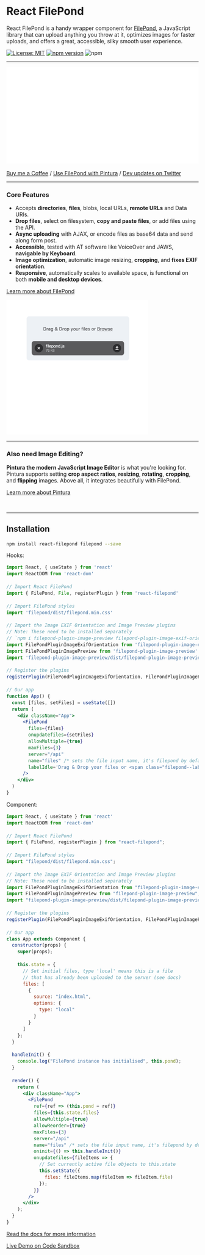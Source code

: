 # React FilePond

React FilePond is a handy wrapper component for [FilePond](https://github.com/pqina/filepond), a JavaScript library that can upload anything you throw at it, optimizes images for faster uploads, and offers a great, accessible, silky smooth user experience.

[![License: MIT](https://img.shields.io/badge/license-MIT-blue.svg)](https://github.com/pqina/react-filepond/blob/master/LICENSE)
[![npm version](https://badge.fury.io/js/react-filepond.svg)](https://www.npmjs.com/package/react-filepond)
![npm](https://img.shields.io/npm/dt/react-filepond)

---

[<img src="https://github.com/pqina/filepond-github-assets/blob/master/header.svg" alt="FilePond"/>](https://www.buymeacoffee.com/rikschennink/)

[Buy me a Coffee](https://www.buymeacoffee.com/rikschennink/) / [Use FilePond with Pintura](https://pqina.nl/pintura/?ref=github-filepond) / [Dev updates on Twitter](https://twitter.com/rikschennink/)

---

### Core Features

*   Accepts **directories**, **files**, blobs, local URLs, **remote URLs** and Data URIs.
*   **Drop files**, select on filesystem, **copy and paste files**, or add files using the API.
*   **Async uploading** with AJAX, or encode files as base64 data and send along form post.
*   **Accessible**, tested with AT software like VoiceOver and JAWS, **navigable by Keyboard**.
*   **Image optimization**, automatic image resizing, **cropping**, and **fixes EXIF orientation**.
*   **Responsive**, automatically scales to available space, is functional on both **mobile and desktop devices**.

[Learn more about FilePond](https://pqina.nl/filepond/)

<img src="https://github.com/pqina/filepond-github-assets/blob/master/filepond-animation-01.gif" width="370" alt=""/>


---

### Also need Image Editing?

**Pintura the modern JavaScript Image Editor** is what you're looking for. Pintura supports setting **crop aspect ratios**, **resizing**, **rotating**, **cropping**, and **flipping** images. Above all, it integrates beautifully with FilePond.

[Learn more about Pintura](https://pqina.nl/pintura/?ref=github-react-filepond)

<img src="https://github.com/pqina/filepond-github-assets/blob/master/filepond_pintura.gif?raw=true" width="600" alt=""/>

---


## Installation

```bash
npm install react-filepond filepond --save
```

Hooks:

```jsx
import React, { useState } from 'react'
import ReactDOM from 'react-dom'

// Import React FilePond
import { FilePond, File, registerPlugin } from 'react-filepond'

// Import FilePond styles
import 'filepond/dist/filepond.min.css'

// Import the Image EXIF Orientation and Image Preview plugins
// Note: These need to be installed separately
// `npm i filepond-plugin-image-preview filepond-plugin-image-exif-orientation --save`
import FilePondPluginImageExifOrientation from 'filepond-plugin-image-exif-orientation'
import FilePondPluginImagePreview from 'filepond-plugin-image-preview'
import 'filepond-plugin-image-preview/dist/filepond-plugin-image-preview.css'

// Register the plugins
registerPlugin(FilePondPluginImageExifOrientation, FilePondPluginImagePreview)

// Our app
function App() {
  const [files, setFiles] = useState([])
  return (
    <div className="App">
      <FilePond
        files={files}
        onupdatefiles={setFiles}
        allowMultiple={true}
        maxFiles={3}
        server="/api"
        name="files" /* sets the file input name, it's filepond by default */
        labelIdle='Drag & Drop your files or <span class="filepond--label-action">Browse</span>'
      />
    </div>
  )
}
```


Component:

```jsx
import React, { useState } from 'react'
import ReactDOM from 'react-dom'

// Import React FilePond
import { FilePond, registerPlugin } from "react-filepond";

// Import FilePond styles
import "filepond/dist/filepond.min.css";

// Import the Image EXIF Orientation and Image Preview plugins
// Note: These need to be installed separately
import FilePondPluginImageExifOrientation from "filepond-plugin-image-exif-orientation";
import FilePondPluginImagePreview from "filepond-plugin-image-preview";
import "filepond-plugin-image-preview/dist/filepond-plugin-image-preview.css";

// Register the plugins
registerPlugin(FilePondPluginImageExifOrientation, FilePondPluginImagePreview);

// Our app
class App extends Component {
  constructor(props) {
    super(props);

    this.state = {
      // Set initial files, type 'local' means this is a file
      // that has already been uploaded to the server (see docs)
      files: [
        {
          source: "index.html",
          options: {
            type: "local"
          }
        }
      ]
    };
  }

  handleInit() {
    console.log("FilePond instance has initialised", this.pond);
  }

  render() {
    return (
      <div className="App">
        <FilePond
          ref={ref => (this.pond = ref)}
          files={this.state.files}
          allowMultiple={true}
          allowReorder={true}
          maxFiles={3}
          server="/api"
          name="files" /* sets the file input name, it's filepond by default */
          oninit={() => this.handleInit()}
          onupdatefiles={fileItems => {
            // Set currently active file objects to this.state
            this.setState({
              files: fileItems.map(fileItem => fileItem.file)
            });
          }}
        />
      </div>
    );
  }
}

```

[Read the docs for more information](https://pqina.nl/filepond/docs/patterns/frameworks/react/)

[Live Demo on Code Sandbox](https://codesandbox.io/s/react-filepond-live-demo-iw9ri)
